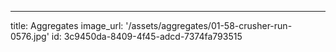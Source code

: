 ---
title: Aggregates
image_url: '/assets/aggregates/01-58-crusher-run-0576.jpg'
id: 3c9450da-8409-4f45-adcd-7374fa793515
